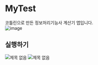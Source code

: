 # MyTest
코틀린으로 만든 정보처리기능사 계산기 앱입니다.<br>
![image](https://user-images.githubusercontent.com/88234731/196206091-c7691982-7519-43e5-ad51-323b93e01007.png)

## 실행하기
![제목 없음](https://user-images.githubusercontent.com/88234731/196424580-5d06bd82-a1e1-4593-8f79-85cc9f8c8f0d.png)
![제목 없음](https://user-images.githubusercontent.com/88234731/196425275-386fb7f2-ec2a-4335-a6d1-6a323d1343d7.png)
